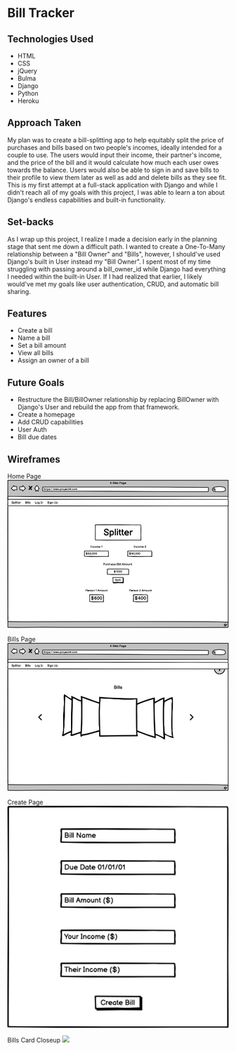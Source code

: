 # Bill Tracker

## Technologies Used

- HTML
- CSS
- jQuery
- Bulma
- Django
- Python
- Heroku

## Approach Taken

My plan was to create a bill-splitting app to help equitably split the price of purchases and bills based on two people's incomes, ideally intended for a couple to use. The users would input their income, their partner's income, and the price of the bill and it would calculate how much each user owes towards the balance. Users would also be able to sign in and save bills to their profile to view them later as well as add and delete bills as they see fit. This is my first attempt at a full-stack application with Django and while I didn't reach all of my goals with this project, I was able to learn a ton about Django's endless capabilities and built-in functionality.

## Set-backs

As I wrap up this project, I realize I made a decision early in the planning stage that sent me down a difficult path. I wanted to create a One-To-Many relationship between a "Bill Owner" and "Bills", however, I should've used Django's built in User instead my "Bill Owner". I spent most of my time struggling with passing around a bill_owner_id while Django had everything I needed within the built-in User. If I had realized that earlier, I likely would've met my goals like user authentication, CRUD, and automatic bill sharing.

## Features

- Create a bill
- Name a bill
- Set a bill amount
- View all bills
- Assign an owner of a bill

## Future Goals

- Restructure the Bill/BillOwner relationship by replacing BillOwner with Django's User and rebuild the app from that framework.
- Create a homepage
- Add CRUD capabilities
- User Auth
- Bill due dates

## Wireframes

Home Page
<img src='/planning/wireframes/Home Page.png' width=600>

Bills Page
<img src='/planning/wireframes/Bills Page.png' width=600>

Create Page
<img src='/planning/wireframes/Create a new bill.png' width=600>

Bills Card Closeup
<img src='/planning/wireframes/Bills Card Closeup.png>' width=600>
